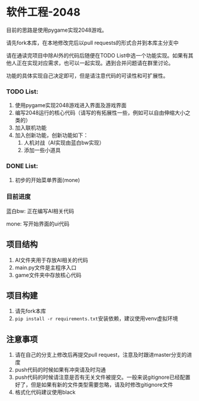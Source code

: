 # 软件工程-2048

目前的思路是使用pygame实现2048游戏。

请先fork本库，在本地修改完后以pull requests的形式合并到本库主分支中

请在通读完项目中除AI外的代码后随便在TODO List中选一个功能实现。如果有其他人正在实现对应需求，也可以一起实现。遇到合并问题请在群里讨论。

功能的具体实现自己决定即可，但是请注意代码的可读性和可扩展性。

### TODO List:

1. 使用pygame实现2048游戏进入界面及游戏界面
2. 编写2048运行的核心代码（请写的有拓展性一些，例如可以自由伸缩大小之类的）
3. 加入联机功能
4. 加入创新功能，创新功能如下：
   1. 人机对战（AI实现由蓝白bw实现）
   2. 添加一些小道具

### DONE List:
1. 初步的开始菜单界面(mone)

### 目前进度

蓝白bw: 正在编写AI相关代码

mone: 写开始界面的ui代码

## 项目结构
1.  AI文件夹用于存放AI相关的代码
2.  main.py文件是主程序入口
3.  game文件夹中存放核心代码

## 项目构建
1.  请先fork本库
2.  ```pip install -r requirements.txt```安装依赖，建议使用venv虚拟环境

## 注意事项
1.  请在自己的分支上修改后再提交pull request，注意及时跟进master分支的进度
2.  push代码的时候如果有冲突请及时沟通
3.  push代码的时候请注意是否有无关文件被提交。一般来说gitignore已经配置好了，但是如果有新的文件类型需要忽略，请及时修改gitignore文件
4.  格式化代码建议使用black